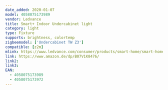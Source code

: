 ```yaml
---
date_added: 2020-01-07
model: 4058075173989
vendor: Ledvance
title: Smart+ Indoor Undercabinet light
category: light
type: Fixture
supports: brightness, colortemp
zigbeemodel: ['Undercabinet TW Z3']
compatible: [z2m]
mlink: https://www.ledvance.com/consumer/products/smart-home/smart-home-products-with-zigbee-technology/smart-home-luminaires/indoor-luminaires/smart-undercabinet-tunable-white/index.jsp
link: https://www.amazon.de/dp/B07V1K8476/
link2: 
link3: 
EAN:
  - 4058075173989 
  - 4058075173972
---
```

